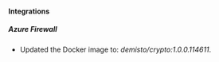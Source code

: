 
#### Integrations

##### Azure Firewall
- Updated the Docker image to: *demisto/crypto:1.0.0.114611*.



